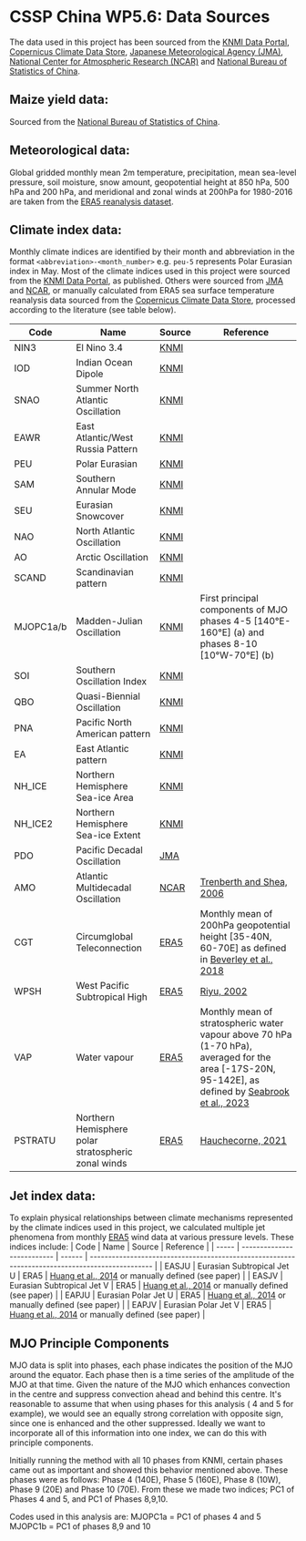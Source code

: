 # CSSP China WP5.6: Data Sources
The data used in this project has been sourced from the [KNMI Data Portal](https://climexp.knmi.nl/selectindex.cgi), [Copernicus Climate Data Store](https://cds.climate.copernicus.eu/cdsapp#!/dataset/reanalysis-era5-single-levels-monthly-means), [Japanese Meteorological Agency (JMA)](https://www.jma.go.jp/jma/index.html), [National Center for Atmospheric Research (NCAR)](https://climatedataguide.ucar.edu/) and [National Bureau of Statistics of China](http://www.stats.gov.cn/english/).

## Maize yield data:
Sourced from the [National Bureau of Statistics of China](http://www.stats.gov.cn/english/).

## Meteorological data:
Global gridded monthly mean 2m temperature, precipitation, mean sea-level pressure, soil moisture, snow amount, geopotential height at 850 hPa, 500 hPa and 200 hPa, and meridional and zonal winds at 200hPa for 1980-2016 are taken from the [ERA5 reanalysis dataset](https://cds.climate.copernicus.eu/cdsapp#!/dataset/reanalysis-era5-single-levels-monthly-means).


## Climate index data:
Monthly climate indices are identified by their month and abbreviation in the format `<abbreviation>-<month_number>` e.g. `peu-5` represents Polar Eurasian index in May. Most of the climate indices used in this project were sourced from the [KNMI Data Portal](https://climexp.knmi.nl/selectindex.cgi), as published. Others were sourced from [JMA](https://www.jma.go.jp/jma/index.html) and [NCAR](https://climatedataguide.ucar.edu/), or manually calculated from ERA5 sea surface temperature reanalysis data sourced from the [Copernicus Climate Data Store](https://cds.climate.copernicus.eu/cdsapp#!/dataset/reanalysis-era5-single-levels-monthly-means), processed according to the literature (see table below).

| Code      | Name                                                | Source                                                                                                 | Reference                                                                                                                                    |
| --------- | --------------------------------------------------- | ------------------------------------------------------------------------------------------------------ | -------------------------------------------------------------------------------------------------------------------------------------------- |
| NIN3      | El Nino 3.4                                         | [KNMI](https://climexp.knmi.nl/getindices.cgi?WMO=UKMOData/hadisst1_nino3.4a&STATION=NINO3.4)          |                                                                                                                                              |
| IOD       | Indian Ocean Dipole                                 | [KNMI](https://climexp.knmi.nl/getindices.cgi?WMO=UKMOData/hadisst1_dmi&STATION=DMI_HadISST1)          |                                                                                                                                              |
| SNAO      | Summer North Atlantic Oscillation                   | [KNMI](https://climexp.knmi.nl/getindices.cgi?WMO=UCARData/snao_ucar&STATION=SNAO_ucar)                |                                                                                                                                              |
| EAWR      | East Atlantic/West Russia Pattern                   | [KNMI](https://climexp.knmi.nl/getindices.cgi?WMO=NCEPData/cpc_ea_wr&STATION=CPC_EA/WR)                |                                                                                                                                              |
| PEU       | Polar Eurasian                                      | [KNMI](https://climexp.knmi.nl/getindices.cgi?WMO=NCEPData/cpc_pol&STATION=CPC_POL)                    |                                                                                                                                              |
| SAM       | Southern Annular Mode                               | [KNMI](https://climexp.knmi.nl/getindices.cgi?WMO=BASData/bas_sam&STATION=BAS_SAM)                     |                                                                                                                                              |
| SEU       | Eurasian Snowcover                                  | [KNMI](https://climexp.knmi.nl/getindices.cgi?WMO=RutgersData/eurasia_snow&STATION=Eurasia_snow_cover) |                                                                                                                                              |
| NAO       | North Atlantic Oscillation                          | [KNMI](https://climexp.knmi.nl/getindices.cgi?WMO=CRUData/nao&STATION=NAO-Gibraltar)                   |                                                                                                                                              |
| AO        | Arctic Oscillation                                  | [KNMI](https://climexp.knmi.nl/getindices.cgi?WMO=NCEPData/cpc_ao&STATION=AO_CPC)                      |                                                                                                                                              |
| SCAND     | Scandinavian pattern                                | [KNMI](https://climexp.knmi.nl/getindices.cgi?WMO=NCEPData/cpc_sca&STATION=CPC_SCA)                    |                                                                                                                                              |
| MJOPC1a/b | Madden-Julian Oscillation                           | [KNMI](https://climexp.knmi.nl/selectindex.cgi)                                                        | First principal components of MJO phases 4-5 [140°E-160°E] (a) and phases 8-10 [10°W-70°E] (b)                                               |
| SOI       | Southern Oscillation Index                          | [KNMI](https://climexp.knmi.nl/getindices.cgi?WMO=NCEPData/cpc_soi&STATION=SOI)                        |                                                                                                                                              |
| QBO       | Quasi-Biennial Oscillation                          | [KNMI](https://climexp.knmi.nl/getindices.cgi?WMO=NCEPNCAR40/nqbo&STATION=CDC_QBO)                     |                                                                                                                                              |
| PNA       | Pacific North American pattern                      | [KNMI](https://climexp.knmi.nl/getindices.cgi?WMO=NCEPData/cpc_pna&STATION=CPC_PNA)                    |                                                                                                                                              |
| EA        | East Atlantic pattern                               | [KNMI](https://climexp.knmi.nl/getindices.cgi?WMO=NCEPData/cpc_ea&STATION=CPC_EA)                      |                                                                                                                                              |
| NH_ICE    | Northern Hemisphere Sea-ice Area                    | [KNMI](https://climexp.knmi.nl/getindices.cgi?WMO=NSIDCData/N_ice_area&STATION=NH_seaice_area)         |                                                                                                                                              |
| NH_ICE2   | Northern Hemisphere Sea-ice Extent                  | [KNMI](https://climexp.knmi.nl/getindices.cgi?WMO=NSIDCData/N_ice_extent&STATION=NH_seaice_extent)     |                                                                                                                                              |
| PDO       | Pacific Decadal Oscillation                         | [JMA](https://www.data.jma.go.jp/gmd/kaiyou/data/db/climate/pdo/pdo.txt)                               |                                                                                                                                              |
| AMO       | Atlantic Multidecadal Oscillation                   | [NCAR](https://climatedataguide.ucar.edu/sites/default/files/2022-03/amo_monthly.10yrLP.txt)           | [Trenberth and Shea, 2006](https://climatedataguide.ucar.edu/climate-data/atlantic-multi-decadal-oscillation-amo)                            |
| CGT       | Circumglobal Teleconnection                         | [ERA5](https://cds.climate.copernicus.eu/cdsapp#!/dataset/reanalysis-era5-pressure-levels-monthly-means) | Monthly mean of 200hPa geopotential height [35-40N, 60-70E] as defined in [Beverley et al., 2018](https://doi.org/10.1007/s00382-018-4371-4) |
| WPSH      | West Pacific Subtropical High                       | [ERA5](https://cds.climate.copernicus.eu/cdsapp#!/dataset/reanalysis-era5-pressure-levels-monthly-means) | [Riyu, 2002](https://doi.org/10.1007/s00376-002-0061-5)                                                                                      |
| VAP       | Water vapour                                        | [ERA5](https://cds.climate.copernicus.eu/cdsapp#!/dataset/reanalysis-era5-pressure-levels-monthly-means) | Monthly mean of stratospheric water vapour above 70 hPa (1-70 hPa), averaged for the area [-17S-20N, 95-142E], as defined by [Seabrook et al., 2023](https://doi.org/10.1029/2022GL101226)                                                                                |
| PSTRATU   | Northern Hemisphere polar stratospheric zonal winds | [ERA5](https://cds.climate.copernicus.eu/cdsapp#!/dataset/reanalysis-era5-pressure-levels-monthly-means) | [Hauchecorne, 2021](https://doi.org/10.5281/ZENODO.5744919)                                                                                  |



## Jet index data:
To explain physical relationships between climate mechanisms represented by the climate indices used in this project, we calculated multiple jet phenomena from monthly [ERA5](https://cds.climate.copernicus.eu/cdsapp#!/dataset/reanalysis-era5-single-levels-monthly-means) wind data at various pressure levels. These indices include:
| Code  | Name                       | Source | Reference                                                                                       |
| ----- | -------------------------- | ------ | ----------------------------------------------------------------------------------------------- |
| EASJU | Eurasian Subtropical Jet U | ERA5   | [Huang et al., 2014](https://doi.org/10.1175/JCLI-D-14-00067.1) or manually defined (see paper) |
| EASJV | Eurasian Subtropical Jet V | ERA5   | [Huang et al., 2014](https://doi.org/10.1175/JCLI-D-14-00067.1) or manually defined (see paper) |
| EAPJU | Eurasian Polar Jet U       | ERA5   | [Huang et al., 2014](https://doi.org/10.1175/JCLI-D-14-00067.1) or manually defined (see paper) |
| EAPJV | Eurasian Polar Jet V       | ERA5   | [Huang et al., 2014](https://doi.org/10.1175/JCLI-D-14-00067.1) or manually defined (see paper) |



## MJO Principle Components 

MJO data is split into phases, each phase indicates the position of the MJO around the equator. Each phase then is a time series of the amplitude of the MJO at that time. Given the nature of the MJO which enhances convection in the centre and suppress convection ahead and behind this centre. It's reasonable to assume that when using phases for this analysis ( 4 and 5 for example), we would see an equally strong correlation with opposite sign, since one is enhanced and the other suppressed. Ideally we want to incorporate all of this information into one index, we can do this with principle components. 

Initially running the method with all 10 phases from KNMI, certain phases came out as important and showed this behavior mentioned above. These phases were as follows: Phase 4 (140E), Phase 5 (160E), Phase 8 (10W), Phase 9 (20E) and Phase 10 (70E). From these we made two indices; PC1 of Phases 4 and 5, and  PC1 of Phases 8,9,10.

Codes used in this analysis are:
MJOPC1a = PC1 of phases 4 and 5 
MJOPC1b = PC1 of phases 8,9 and 10





